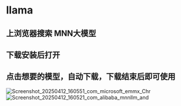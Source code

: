 # llama
## 上浏览器搜索 MNN大模型

## 下载安装后打开

## 点击想要的模型，自动下载，下载结束后即可使用

![Screenshot_20250412_160551_com_microsoft_emmx_Chr](https://github.com/user-attachments/assets/e2e402f7-1563-4977-b925-021a579ae2a6)
![Screenshot_20250412_160521_com_alibaba_mnnllm_and](https://github.com/user-attachments/assets/b2f9e87a-ce37-4088-b252-3515d36047a7)
